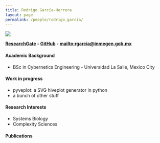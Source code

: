 ```yaml
---
title: Rodrigo García-Herrera
layout: page
permalink: /people/rodrigo_garcia/
---
```

![][image]

__[ResearchGate][1] - [GitHub][2] - <mailto:rgarcia@inmegen.gob.mx>__

#### Academic Background

* BSc in Cybernetics Engineering - Universidad La Salle, Mexico City

#### Work in progress
* pyveplot: a SVG hiveplot generator in python
* a bunch of other stuff

#### Research Interests
* Systems Biology
* Complexity Sciences

#### Publications

[image]: https://cloud.githubusercontent.com/assets/9357097/13790920/42ac7ed8-eab0-11e5-901f-eab2f7a050ae.png

[1]: https://www.researchgate.net/profile/Rodrigo_Garcia-Herrera
[2]: https://github.com/rgarcia-herrera

